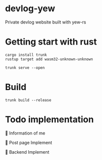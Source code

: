 # devlog-yew
[](https://github.com/wHoIsDReAmer/devlog-rs/blob/main/screenshots/main.png)
Private devlog website built with yew-rs

# Getting start with rust
```
cargo install trunk
rustup target add wasm32-unknown-unknown

trunk serve --open
```

# Build
```
trunk build --release
```

# Todo implementation
🎇 Information of me

🎇 Post page Implement

🎇 Backend Implement
